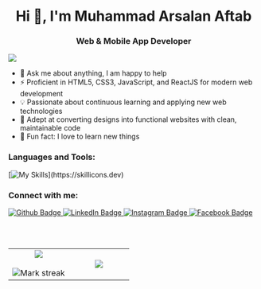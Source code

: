 <h1 align="center">Hi 👋, I'm Muhammad Arsalan Aftab</h1>  
<h3 align="center">Web & Mobile App Developer</h3>
 
<div align="left">
  
[![](https://visitcount.itsvg.in/api?id=ASHU191&icon=3&color=6)](https://github.com/ASHU191)
  
</div>

* 💬 Ask me about anything, I am happy to help
* ⚡ Proficient in HTML5, CSS3, JavaScript, and ReactJS for modern web development
* 💡 Passionate about continuous learning and applying new web technologies
* 🔭 Adept at converting designs into functional websites with clean, maintainable code
* 🥅 Fun fact: I love to learn new things 


### Languages and Tools:
[![My Skills](https://skillicons.dev/icons?i=html,css,js,react,tailwindcss,firebase,mongodb,nodejs,dart,flutter,git,github,postman,)](https://skillicons.dev)

### Connect with me:

 
<div id="badges">
  <a href="https://github.com/ASHU191">
    <img src="https://img.shields.io/badge/Github-white?style=for-the-badge&logo=Github&logoColor=black" alt="Github Badge"/>
  </a>
  <a href="https://www.linkedin.com/in/arsalan-aftab-69674624b/">
    <img src="https://img.shields.io/badge/LinkedIn-blue?style=for-the-badge&logo=linkedin&logoColor=white" alt="LinkedIn Badge"/>
  </a>
  <a href="https://www.instagram.com/aftab_arsalan?igsh=MWw5bWxueHNpbzc4Ng==
">
    <img src="https://img.shields.io/badge/Instagram-purple?style=for-the-badge&logo=instagram&logoColor=white" alt="Instagram Badge"/>
  </a>
   <a href="https://www.facebook.com/profile.php?id=100010565284145&mibextid=ZbWKwL
">
    <img src="https://img.shields.io/badge/Facebook-blue?style=for-the-badge&logo=facebook&logoColor=white" alt="Facebook Badge"/>
  </a>
</div>

 <br></br>

<table align="center">
<tr border="none">
<td width="50%" align="center">
  
  <img  align="center"  src="https://github-readme-stats.vercel.app/api?username=ASHU191&theme=dark&show_icons=true&include_all_commits=true&count_private=true" />
  <br></br>
  <img  title="🔥 Get streak stats for your profile at git.io/streak-stats" alt="Mark streak" src="https://github-readme-streak-stats.herokuapp.com/?user=ASHU191&theme=dark&hide_border=false" /> 
</td>

<td width="50%" align="center">

  <img  align="center"  src="https://github-readme-stats.anuraghazra1.vercel.app/api/top-langs/?username=ASHU191&theme=dark&hide_border=false&no-bg=true&no-frame=true&langs_count=10"/>
  
  </td>
</tr>
</table>
